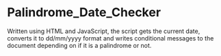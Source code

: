 # Palindrome_Date_Checker
Written using HTML and JavaScript, the script gets the current date, converts it to dd/mm/yyyy format and writes conditional messages to the document depending on if it is a palindrome or not.
